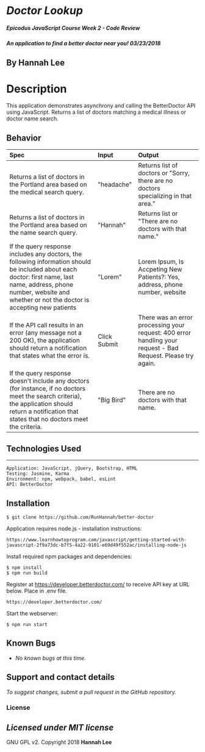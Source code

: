 # _Doctor Lookup_

##### Epicodus JavaScript Course Week 2 - Code Review

##### An application to find a better doctor near you! 03/23/2018

## By Hannah Lee

# Description

This application demonstrates asynchrony and calling the BetterDoctor API using JavaScript. Returns a list of doctors matching a medical illness or doctor name search.

## Behavior

| Spec | Input | Output |
| :---------------| :---------------| :---------------|
| Returns a list of doctors in the Portland area based on the medical search query. | "headache" | Returns list of doctors or "Sorry, there are no doctors specializing in that area." |
| Returns a list of doctors in the Portland area based on the name search query. | "Hannah" | Returns list or "There are no doctors with that name." |
| If the query response includes any doctors, the following information should be included about each doctor: first name, last name, address, phone number, website and whether or not the doctor is accepting new patients | "Lorem" | Lorem Ipsum, Is Accpeting New Patients?: Yes, address, phone number, website |
| If the API call results in an error (any message not a 200 OK), the application should return a notification that states what the error is. | Click Submit | There was an error processing your request: 400 error handling your request - Bad Request. Please try again. |
| If the query response doesn't include any doctors (for instance, if no doctors meet the search criteria), the application should return a notification that states that no doctors meet the criteria. | "Big Bird" | There are no doctors with that name. |

## Technologies Used
------------

```
Application: JavaScript, jQuery, Bootstrap, HTML
Testing: Jasmine, Karma
Environment: npm, webpack, babel, esLint
API: BetterDoctor
```

Installation
------------

```
$ git clone https://github.com/RunHannah/better-doctor
```

Application requires node.js - installation instructions:

```
https://www.learnhowtoprogram.com/javascript/getting-started-with-javascript-2f9a73dc-b7f5-4a22-9101-e69d49f552ac/installing-node-js
```

Install required npm packages and dependencies:

```
$ npm install
$ npm run build
```
Register at https://developer.betterdoctor.com/ to receive API key at URL below. Place in .env file.

```
https://developer.betterdoctor.com/

```
Start the webserver:
```
$ npm run start
```

## Known Bugs

 * _No known bugs at this time._

## Support and contact details

 _To suggest changes, submit a pull request in the GitHub repository._

### License

 _Licensed under MIT license_
-------

GNU GPL v2. Copyright 2018 **Hannah Lee**
